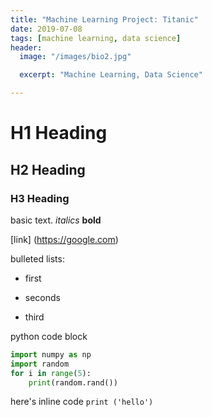 ```yaml
---
title: "Machine Learning Project: Titanic"
date: 2019-07-08
tags: [machine learning, data science]
header:
  image: "/images/bio2.jpg"

  excerpt: "Machine Learning, Data Science"

---
```


# H1 Heading

## H2 Heading

### H3 Heading

basic text.
*italics*
**bold**

[link] (https://google.com)

bulleted lists:

* first
+ seconds
- third

python code block

``` python
import numpy as np
import random
for i in range(5):
    print(random.rand())

```

here's inline code `print ('hello')`

